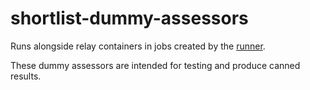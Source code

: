 # shortlist-dummy-assessors

Runs alongside relay containers in jobs created by the [runner](https://github.com/simoncrowe/reticle-runner).

These dummy assessors are intended for testing and produce canned results.
